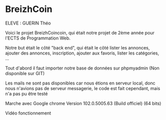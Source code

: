 # BreizhCoin

ELEVE : GUERIN Théo 

Voici le projet BreizhCoincoin, qui était notre projet de 2ème année pour l'ECTS de Programmation Web.

Notre but était le côté "back end", qui était le côté lister les annonces, ajouter des annonces, inscription, ajouter aux favoris, lister les catégories, ... 

Tout d'abord il faut importer notre base de données sur phpmyadmin (Non disponible sur GIT)

Les mails ne sont pas disponibles car nous étions en serveur local, donc nous n'avions pas de serveur messagerie,
le code est fait cependant, mais n'a pas pu être testé


Marche avec Google chrome Version 102.0.5005.63 (Build officiel) (64 bits)

Vidéo fonctionnement
